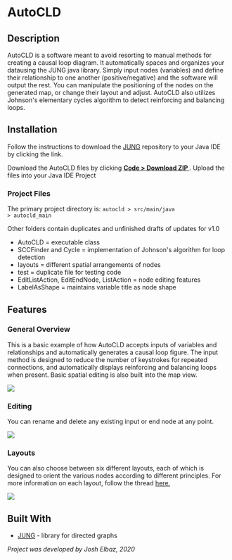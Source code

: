 <html>
  <head>
      <meta name="google-site-verification" content="3-lBLAUi01nCh2234bhGABB3uK4-lZeVGHTTxZfSlYE" />
  </head>
  </html>


# AutoCLD

## Description

AutoCLD is a software meant to avoid resorting to manual methods for creating a causal loop diagram. It automatically spaces and organizes your datausing the JUNG java library. Simply input nodes (variables) and define their relationship to one another (positive/negative) and the software will output the rest. You can manipulate the positioning of the nodes on the generated map, or change their layout and adjust. AutoCLD also utilizes Johnson's elementary cycles algorithm to detect reinforcing and balancing loops. 

## Installation 

Follow the instructions to download the <a href="https://github.com/jrtom/jung">JUNG</a> repository to your Java IDE by clicking the link. 

Download the AutoCLD files by clicking <b><u> Code > Download ZIP </u></b>. Upload the files into your Java IDE Project

### Project Files

The primary project directory is: <code>autocld > src/main/java > autocld_main </code>

Other folders contain duplicates and unfinished drafts of updates for v1.0
<ul>
<li>AutoCLD = executable class </li>
<li>SCCFinder and Cycle = implementation of Johnson's algorithm for loop detection </li>
<li>layouts = different spatial arrangements of nodes </li>
<li>test = duplicate file for testing code </li>
<li>EditListAction, EditEndNode, ListAction = node editing features </li>
<li>LabelAsShape = maintains variable title as node shape </li>
</ul>



## Features

### General Overview

This is a basic example of how AutoCLD accepts inputs of variables and relationships and automatically generates a causal loop figure. The input method is designed to reduce the number of keystrokes for repeated connections, and automatically displays reinforcing and balancing loops when present. Basic spatial editing is also built into the map view.

![](General_overview.gif)

### Editing

You can rename and delete any existing input or end node at any point.

![](Editing.gif)

### Layouts

You can also choose between six different layouts, each of which is designed to orient the various nodes according to different principles. For more information on each layout, follow the thread <a href="http://jung.sourceforge.net/doc/api/edu/uci/ics/jung/algorithms/layout/AbstractLayout.html">here.</a>

![](Layouts.gif)


## Built With

<ul><li><a href="http://jung.sourceforge.net">JUNG</a> - library for directed graphs </li></ul>

<i>Project was developed by Josh Elbaz, 2020</i>
